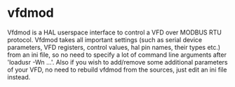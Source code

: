 # vfdmod
Vfdmod is a HAL userspace interface to control a VFD over MODBUS RTU protocol. Vfdmod takes all important settings (such as serial device parameters, VFD registers, control values, hal pin names, their types etc.) from an ini file, so no need to specify a lot of command line arguments after 'loadusr -Wn ...'. Also if you wish to add/remove some additional parameters of your VFD, no need to rebuild vfdmod from the sources, just edit an ini file instead.

